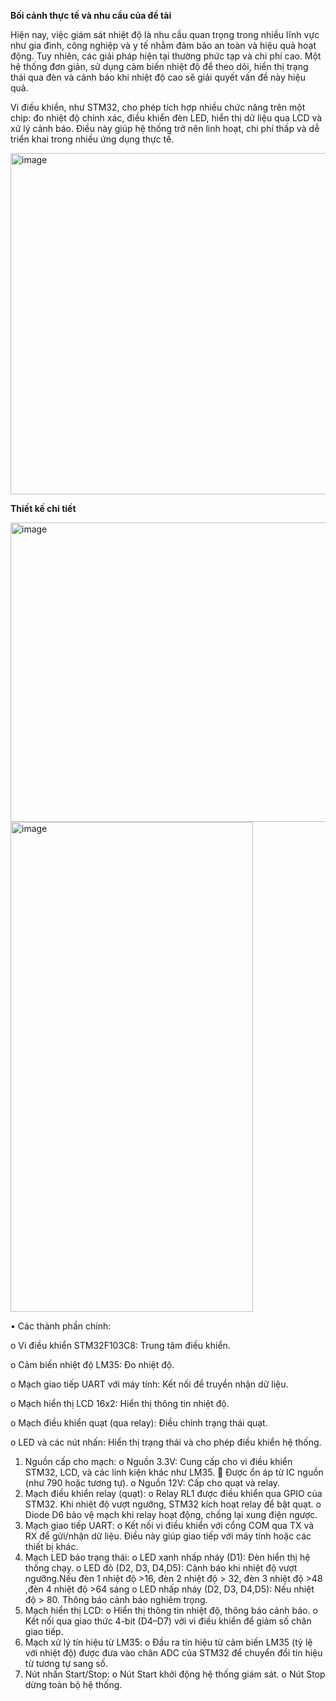 **Bối cảnh thực tế và nhu cầu của đề tài**

Hiện nay, việc giám sát nhiệt độ là nhu cầu quan trọng trong nhiều lĩnh vực như gia đình, công nghiệp và y tế nhằm đảm bảo an toàn và hiệu quả hoạt động. Tuy nhiên, các giải pháp hiện tại thường phức tạp và chi phí cao. Một hệ thống đơn giản, sử dụng cảm biến nhiệt độ để theo dõi, hiển thị trạng thái qua đèn và cảnh báo khi nhiệt độ cao sẽ giải quyết vấn đề này hiệu quả.


Vi điều khiển, như STM32, cho phép tích hợp nhiều chức năng trên một chip: đo nhiệt độ chính xác, điều khiển đèn LED, hiển thị dữ liệu qua LCD và xử lý cảnh báo. Điều này giúp hệ thống trở nên linh hoạt, chi phí thấp và dễ triển khai trong nhiều ứng dụng thực tế.

<img width="638" height="546" alt="image" src="https://github.com/user-attachments/assets/528a7b8d-d796-4b9e-bc10-2e4b0a6c9854" />

**Thiết kế chi tiết**

<img width="684" height="479" alt="image" src="https://github.com/user-attachments/assets/fad0addd-9b6f-47bb-a708-cf483d50b68d" />
<img width="388" height="784" alt="image" src="https://github.com/user-attachments/assets/bc8519f3-1b3e-43c5-9d5f-845ed405e9d2" />


•	Các thành phần chính: 

o	Vi điều khiển STM32F103C8: Trung tâm điều khiển.

o	Cảm biến nhiệt độ LM35: Đo nhiệt độ.

o	Mạch giao tiếp UART với máy tính: Kết nối để truyền nhận dữ liệu.

o	Mạch hiển thị LCD 16x2: Hiển thị thông tin nhiệt độ.

o	Mạch điều khiển quạt (qua relay): Điều chỉnh trạng thái quạt.

o	LED và các nút nhấn: Hiển thị trạng thái và cho phép điều khiển hệ thống.



1.	Nguồn cấp cho mạch:
o	Nguồn 3.3V: Cung cấp cho vi điều khiển STM32, LCD, và các linh kiện khác như LM35. 
	Được ổn áp từ IC nguồn (như 790 hoặc tương tự).
o	Nguồn 12V: Cấp cho quạt và relay.
2.	Mạch điều khiển relay (quạt):
o	Relay RL1 được điều khiển qua GPIO của STM32. Khi nhiệt độ vượt ngưỡng, STM32 kích hoạt relay để bật quạt.
o	Diode D6 bảo vệ mạch khi relay hoạt động, chống lại xung điện ngược.
3.	Mạch giao tiếp UART:
o	Kết nối vi điều khiển với cổng COM qua TX và RX để gửi/nhận dữ liệu. Điều này giúp giao tiếp với máy tính hoặc các thiết bị khác.
4.	Mạch LED báo trạng thái:
o	LED xanh nhấp nháy (D1): Đèn hiển thị hệ thống chạy.
o	LED đỏ (D2, D3, D4,D5): Cảnh báo khi nhiệt độ vượt ngưỡng.Nếu đèn 1 nhiệt độ >16, đèn 2 nhiệt độ > 32, đèn 3 nhiệt độ >48 ,đèn 4 nhiệt độ >64 sáng
o	LED nhấp nháy (D2, D3, D4,D5): Nếu nhiệt độ > 80. Thông báo cảnh báo nghiêm trọng.
5.	Mạch hiển thị LCD:
o	Hiển thị thông tin nhiệt độ, thông báo cảnh báo.
o	Kết nối qua giao thức 4-bit (D4–D7) với vi điều khiển để giảm số chân giao tiếp.
6.	Mạch xử lý tín hiệu từ LM35:
o	Đầu ra tín hiệu từ cảm biến LM35 (tỷ lệ với nhiệt độ) được đưa vào chân ADC của STM32 để chuyển đổi tín hiệu từ tương tự sang số.
7.	Nút nhấn Start/Stop:
o	Nút Start khởi động hệ thống giám sát.
o	Nút Stop dừng toàn bộ hệ thống.

